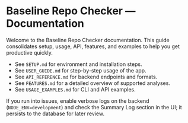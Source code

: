 # Baseline Repo Checker — Documentation

Welcome to the Baseline Repo Checker documentation. This guide consolidates setup, usage, API, features, and examples to help you get productive quickly.

- See `SETUP.md` for environment and installation steps.
- See `USER_GUIDE.md` for step-by-step usage of the app.
- See `API_REFERENCE.md` for backend endpoints and formats.
- See `FEATURES.md` for a detailed overview of supported analyses.
- See `USAGE_EXAMPLES.md` for CLI and API examples.

If you run into issues, enable verbose logs on the backend (`NODE_ENV=development`) and check the Summary Log section in the UI; it persists to the database for later review.

